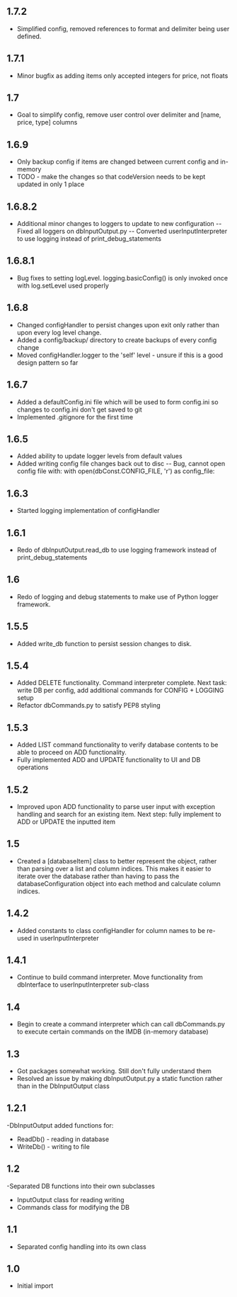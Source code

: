 1.7.2
---
- Simplified config, removed references to format and delimiter being user defined.

1.7.1
---
- Minor bugfix as adding items only accepted integers for price, not floats

1.7
---
- Goal to simplify config, remove user control over delimiter and [name, price, type] columns

1.6.9
---
- Only backup config if items are changed between current config and in-memory
- TODO - make the changes so that codeVersion needs to be kept updated in only 1 place

1.6.8.2
---
- Additional minor changes to loggers to update to new configuration
-- Fixed all loggers on dbInputOutput.py
-- Converted userInputInterpreter to use logging instead of print_debug_statements

1.6.8.1
---
- Bug fixes to setting logLevel. logging.basicConfig() is only invoked once with log.setLevel used properly

1.6.8
---
- Changed configHandler to persist changes upon exit only rather than upon every log level change.
- Added a config/backup/ directory to create backups of every config change
- Moved configHandler.logger to the 'self' level - unsure if this is a good design pattern so far

1.6.7
---
- Added a defaultConfig.ini file which will be used to form config.ini so changes to config.ini don't get saved to git
- Implemented .gitignore for the first time

1.6.5
---
- Added ability to update logger levels from default values
- Added writing config file changes back out to disc
-- Bug, cannot open config file with: with open(dbConst.CONFIG_FILE, 'r') as config_file:

1.6.3
---
- Started logging implementation of configHandler

1.6.1
---
- Redo of dbInputOutput.read_db to use logging framework instead of print_debug_statements

1.6
---
- Redo of logging and debug statements to make use of Python logger framework.

1.5.5
---
- Added write_db function to persist session changes to disk.

1.5.4
---
- Added DELETE functionality. Command interpreter complete. Next task: write DB per config, add additional commands for CONFIG + LOGGING setup
- Refactor dbCommands.py to satisfy PEP8 styling

1.5.3
---
- Added LIST command functionality to verify database contents to be able to proceed on ADD functionality.
- Fully implemented ADD and UPDATE functionality to UI and DB operations

1.5.2
---
- Improved upon ADD functionality to parse user input with exception handling and search for an existing item. Next step: fully implement to ADD or UPDATE the inputted item

1.5
---
- Created a [databaseItem] class to better represent the object, rather than parsing over a list and column indices. This makes it easier to iterate over the database rather than having to pass the databaseConfiguration object into each method and calculate column indices. 

1.4.2
---
- Added constants to class configHandler for column names to be re-used in userInputInterpreter


1.4.1
---
- Continue to build command interpreter. Move functionality from dbInterface to userInputInterpreter sub-class

1.4
---
- Begin to create a command interpreter which can call dbCommands.py to execute certain commands on the IMDB (in-memory database)

1.3
---
- Got packages somewhat working. Still don't fully understand them
- Resolved an issue by making dbInputOutput.py a static function rather than in the DbInputOutput class

1.2.1
---
-DbInputOutput added functions for:
- ReadDb() - reading in database
- WriteDb() - writing to file

1.2
---
-Separated DB functions into their own subclasses
- InputOutput class for reading writing
- Commands class for modifying the DB

1.1
---
- Separated config handling into its own class

1.0
---
- Initial import